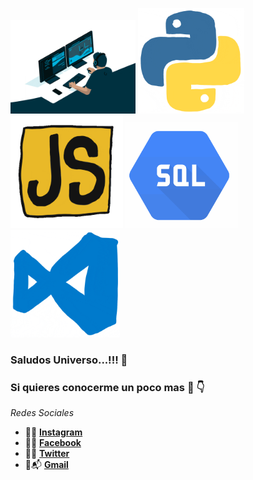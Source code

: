 <img src= "https://github.com/Iormaieru/Iormaieru/blob/main/giph.gif" width="200"> <img src= "https://github.com/Iormaieru/Iormaieru/blob/main/giphy.gif" width="170"> <img src= "https://github.com/Iormaieru/Iormaieru/blob/main/javascript.gif" width="180"> <img src= "https://github.com/Iormaieru/Iormaieru/blob/main/sql.gif" width="180"> <img src= "https://github.com/Iormaieru/Iormaieru/blob/main/vscode.gif  " width="175">


### Saludos Universo...!!! :rocket:


<!--
**Iormaieru/Iormaieru** is a ✨ _special_ ✨ repository because its `README.md` (this file) appears on your GitHub profile.

Here are some ideas to get you started:

- 🔭 I’m currently working on ...
- 🌱 I’m currently learning ...
- 👯 I’m looking to collaborate on ...
- 🤔 I’m looking for help with ...
- 💬 Ask me about ...
- 📫 How to reach me: ...
- 😄 Pronouns: ...
- ⚡ Fun fact: ...
-->

### Si quieres conocerme un poco mas :mag_right: :point_down:
 _Redes Sociales_
 
 * :small_blue_diamond::sunglasses: **[Instagram](https://www.instagram.com/iormaieru/)** 
 * :small_blue_diamond::wink: **[Facebook](https://www.facebook.com/IORMaieru/)**
 * :small_blue_diamond::dizzy_face: **[Twitter](https://twitter.com/IORMaieru)**
 * :small_blue_diamond::mailbox_with_mail: **[Gmail](iormaieru@gmail.com)**

